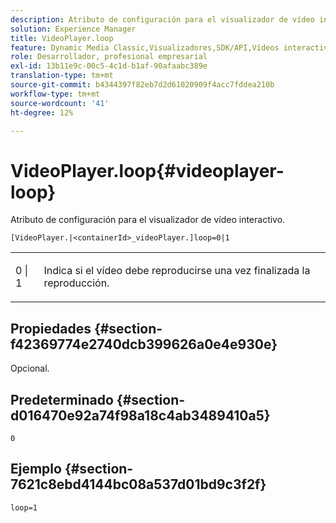 ```yaml
---
description: Atributo de configuración para el visualizador de vídeo interactivo.
solution: Experience Manager
title: VideoPlayer.loop
feature: Dynamic Media Classic,Visualizadores,SDK/API,Vídeos interactivos
role: Desarrollador, profesional empresarial
exl-id: 13b11e9c-00c5-4c1d-b1af-90afaabc389e
translation-type: tm+mt
source-git-commit: b4344397f82eb7d2d61020909f4acc7fddea210b
workflow-type: tm+mt
source-wordcount: '41'
ht-degree: 12%

---
```


# VideoPlayer.loop{#videoplayer-loop}

Atributo de configuración para el visualizador de vídeo interactivo.

`[VideoPlayer.|<containerId>_videoPlayer.]loop=0|1`

<table id="table_C616483932C2482CA9794DDD7313FD7C"> 
 <tbody> 
  <tr> 
   <td colname="col1"> <p> <span class="codeph"> 0 | 1 </span> </p> </td> 
   <td colname="col2"> <p> Indica si el vídeo debe reproducirse una vez finalizada la reproducción. </p> </td> 
  </tr> 
 </tbody> 
</table>

## Propiedades {#section-f42369774e2740dcb399626a0e4e930e}

Opcional.

## Predeterminado {#section-d016470e92a74f98a18c4ab3489410a5}

`0`

## Ejemplo {#section-7621c8ebd4144bc08a537d01bd9c3f2f}

```
loop=1
```
